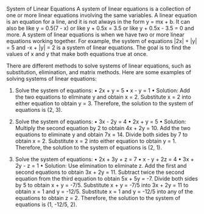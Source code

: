 System of Linear Equations
A system of linear equations is a collection of one or more linear equations involving the same variables. A linear equation is an equation for a line, and it is not always in the form y = mx + b. It can also be like y = 0.5(7 - x) or like y + 0.5x = 3.5 or like y + 0.5x - 3.5 = 0 and more. A system of linear equations is when we have two or more linear equations working together. For example, the system of equations |2x| + |y| = 5 and -x + |y| = 2 is a system of linear equations. The goal is to find the values of x and y that make both equations true at once.

There are different methods to solve systems of linear equations, such as substitution, elimination, and matrix methods. Here are some examples of solving systems of linear equations:

1.	Solve the system of equations:
•	2x + y = 5
•	x - y = 1
•	Solution: Add the two equations to eliminate y and obtain x = 2. Substitute x = 2 into either equation to obtain y = 3. Therefore, the solution to the system of equations is (2, 3).

2.	Solve the system of equations:
•	3x - 2y = 4
•	2x + y = 5
•	Solution: Multiply the second equation by 2 to obtain 4x + 2y = 10. Add the two equations to eliminate y and obtain 7x = 14. Divide both sides by 7 to obtain x = 2. Substitute x = 2 into either equation to obtain y = 1. Therefore, the solution to the system of equations is (2, 1).

3.	Solve the system of equations:
•	2x + 3y + z = 7
•	x - y + 2z = 4
•	3x + 2y - z = 1
•	Solution: Use elimination to eliminate z. Add the first and second equations to obtain 3x + 2y = 11. Subtract twice the second equation from the third equation to obtain 5x + 5y = -7. Divide both sides by 5 to obtain x + y = -7/5. Substitute x + y = -7/5 into 3x + 2y = 11 to obtain x = 1 and y = -12/5. Substitute x = 1 and y = -12/5 into any of the equations to obtain z = 2. Therefore, the solution to the system of equations is (1, -12/5, 2).
